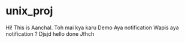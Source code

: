 # unix_proj
Hi! This is Aanchal.
Toh mai kya karu
Demo
Aya notification
Wapis aya notification ?
Djsjd
hello
done
Jfhch
